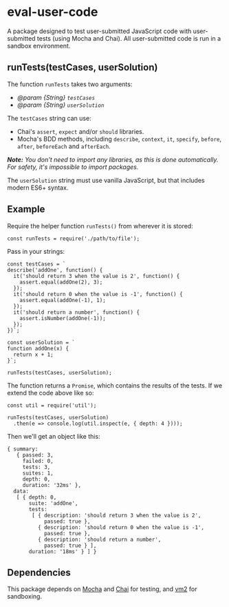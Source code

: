 # eval-user-code

A package designed to test user-submitted JavaScript code with user-submitted tests (using Mocha and Chai). All user-submitted code is run in a sandbox environment.

## runTests(testCases, userSolution)

The function `runTests` takes two arguments:

- _@param {String} `testCases`_
- _@param {String} `userSolution`_

The `testCases` string can use:

- Chai's `assert`, `expect` and/or `should` libraries.
- Mocha's BDD methods, including `describe`, `context`, `it`, `specify`, `before`, `after`, `beforeEach` and `afterEach`.

_**Note:** You don't need to import any libraries, as this is done automatically. For safety, it's impossible to import packages._

The `userSolution` string must use vanilla JavaScript, but that includes modern ES6+ syntax.

## Example

Require the helper function `runTests()` from wherever it is stored:

```
const runTests = require('./path/to/file');
```

Pass in your strings:

```
const testCases = `
describe('addOne', function() {
  it('should return 3 when the value is 2', function() {
    assert.equal(addOne(2), 3);
  });
  it('should return 0 when the value is -1', function() {
    assert.equal(addOne(-1), 1);
  });
  it('should return a number', function() {
    assert.isNumber(addOne(-1));
  });
})`;

const userSolution = `
function addOne(x) {
  return x + 1;
}`;

runTests(testCases, userSolution);
```

The function returns a `Promise`, which contains the results of the tests. If we extend the code above like so:

```
const util = require('util');

runTests(testCases, userSolution)
  .then(e => console.log(util.inspect(e, { depth: 4 })));
```

Then we'll get an object like this:

```
{ summary:
   { passed: 3,
     failed: 0,
     tests: 3,
     suites: 1,
     depth: 0,
     duration: '32ms' },
  data:
   [ { depth: 0,
       suite: 'addOne',
       tests:
        [ { description: 'should return 3 when the value is 2',
            passed: true },
          { description: 'should return 0 when the value is -1',
            passed: true },
          { description: 'should return a number', 
            passed: true } ],
       duration: '18ms' } ] }
```

## Dependencies

This package depends on [Mocha](https://www.npmjs.com/package/mocha) and [Chai](https://www.npmjs.com/package/chai) for testing, and [vm2](https://www.npmjs.com/package/vm2) for sandboxing.
